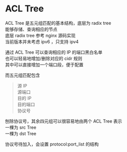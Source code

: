 # ACL Tree

ACL Tree 是五元组匹配的基本结构，底层为 radix tree  
能够存储、查询相应的节点  
底层 radix tree 参考 nginx 源码实现  
当前版本并未考虑 ipv6 ，只支持 ipv4  

通过 ACL Tree 可以查询相应的 IP 的端口黑白名单  
也可以轻易地增加/删除对应的 cidr 规则  
其中可以直接增加一个端口段，便于配置  

而五元组匹配包含  

> 源 IP  
> 源端口  
> 目的 IP  
> 目的端口  
> 协议号  

刨除协议号，其余四元组可以很容易地由两个 ACL Tree 表示    
一棵为 src Tree  
一棵为 dst Tree  

协议号待加入，会设置 protocol:port_list 的结构  
